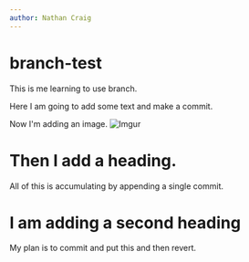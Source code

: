 ```yaml
---
author: Nathan Craig
---
```


# branch-test
This is me learning to use branch.

Here I am going to add some text and make a commit.

Now I'm adding an image.
![Imgur](https://i.imgur.com/jdHCpMn.png)

# Then I add a heading.
All of this is accumulating by appending a single commit.

# I am adding a second heading
My plan is to commit and put this and then revert.